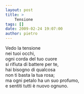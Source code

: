 ```yaml
---
layout: post
title: >
    Tensione
tags: []
date: 2009-02-24 19:07:00
author: pietro
---
```

Vedo la tensione<br/>nei tuoi occhi,<br/>ogni corda del tuo cuore<br/>si rifiuta di battere per te,<br/>hai bisogno di qualcosa<br/>non ti basta la tua rosa;<br/>ma ogni petalo ha un suo profumo,<br/>e sentiti tutti è nuovo ognuno.

